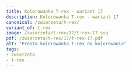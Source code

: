 ```yaml
---
title: Kolorowanka T-rex - wariant 17
description: Kolorowanka T-rex - wariant 17
canonical: /zwierzeta/t-rex/
variant_of: t-rex
image: /zwierzeta/t-rex/17/t-rex-17.svg
pdf: /zwierzeta/t-rex/17/t-rex-17.pdf
alt: "Prosta kolorowanka t-rex do kolorowania"
tags:
- zwierzeta
- t-rex
---
```

